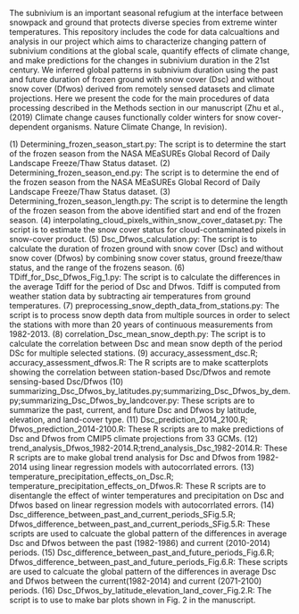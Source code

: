 The subnivium is an important seasonal refugium at the interface between snowpack and ground that protects diverse species from extreme winter temperatures. This repository includes the code for data calcualtions and analysis in our project which aims to characterize changing pattern of subnivium conditions at the global scale, quantify effects of climate change, and make predictions for the changes in subnivium duration in the 21st century. We inferred global patterns in subnivium duration using the past and future duration of frozen ground with snow cover (Dsc) and without snow cover (Dfwos) derived from remotely sensed datasets and climate projections. Here we present the code for the main procedures of data processing described in the Methods section in our manuscript (Zhu et al., (2019) Climate change causes functionally colder winters for snow cover-dependent organisms. Nature Climate Change, In revision).

(1) Determining_frozen_season_start.py:
The script is to determine the start of the frozen season from the NASA MEaSUREs Global Record of Daily Landscape  Freeze/Thaw Status dataset.
(2) Determining_frozen_season_end.py:
The script is to determine the end of the frozen season from the NASA MEaSUREs Global Record of Daily Landscape  Freeze/Thaw Status dataset.
(3) Determining_frozen_season_length.py:
The script is to determine the length of the frozen season from the above identified start and end of the frozen season.
(4) interpolating_cloud_pixels_within_snow_cover_dataset.py:
The script is to estimate the snow cover status for cloud-contaminated pixels in snow-cover product. 
(5) Dsc_Dfwos_calculation.py:
The script is to calculate the duration of frozen ground with snow cover (Dsc) and without snow cover (Dfwos) by combining snow cover status, ground freeze/thaw status, and the range of the frozens season.
(6) TDiff_for_Dsc_Dfwos_Fig_1.py:
The script is to calculate the differences in the average Tdiff for the period of Dsc and Dfwos.  Tdiff is computed from weather station data by subtracting air temperatures from ground temperatures. 
(7) preprocessing_snow_depth_data_from_stations.py:
The script is to process snow depth data from multiple sources in order to select the stations with more than 20 years of continuous measurements from 1982-2013.
(8) correlation_Dsc_mean_snow_depth.py: 
The script is to calculate the correlation between Dsc and mean snow depth of the period DSc for multiple selected stations.
(9) accuracy_assessment_dsc.R; accuracy_assessment_dfwos.R:
The R scripts are to make scatterplots showing the correlation between station-based Dsc/Dfwos and remote sensing-based Dsc/Dfwos
(10) summarizing_Dsc_Dfwos_by_latitudes.py;summarizing_Dsc_Dfwos_by_dem.py;summarizing_Dsc_Dfwos_by_landcover.py:
These scripts are to summarize the past, current, and future Dsc and Dfwos by latitude, elevation, and land-cover type.
(11) Dsc_prediction_2014_2100.R; Dfwos_prediction_2014-2100.R:
These R scripts are to make predictions of Dsc and Dfwos from CMIP5 climate projections from 33 GCMs.
(12) trend_analysis_Dfwos_1982-2014.R;trend_analysis_Dsc_1982-2014.R:
These R scripts are to make global trend analysis for Dsc and Dfwos from 1982-2014 using linear regression models with autocorrlated errors.
(13) temperature_precipitation_effects_on_Dsc.R; temperature_precipitation_effects_on_Dfwos.R:
These R scripts are to disentangle the effect of winter temperatures and precipitation on Dsc and Dfwos based on linear regression models with autocorrlated errors.
(14) Dsc_difference_between_past_and_current_periods_SFig.5.R; Dfwos_difference_between_past_and_current_periods_SFig.5.R:
These scripts are used to calcuate the global pattern of the differences in average Dsc and Dfwos between the past (1982-1986) and current (2010-2014) periods. 
(15) Dsc_difference_between_past_and_future_periods_Fig.6.R; Dfwos_difference_between_past_and_future_periods_Fig.6.R:
These scripts are used to calcuate the global pattern of the differences in average Dsc and Dfwos between the current(1982-2014) and current (2071-2100) periods.
(16) Dsc_Dfwos_by_latitude_elevation_land_cover_Fig.2.R:
The script is to use to make bar plots shown in Fig. 2 in the manuscript. 

